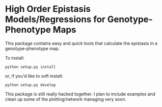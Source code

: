 # High Order Epistasis Models/Regressions for Genotype-Phenotype Maps

This package contains easy and *quick* tools that calculate the epistasis in a genotype-phenotype map. 

To install:

```python setup.py install```

or, if you'd like to soft install:

```python setup.py develop```

This package is still really hacked together. I plan to include examples and clean up some of the plotting/network managing very soon. 